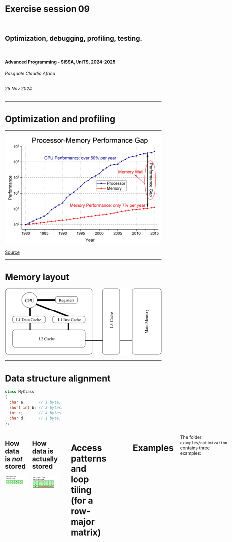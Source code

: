 <!--
title: Exercise session 09
paginate: true

_class: titlepage
-->

# Exercise session 09
<br>

## Optimization, debugging, profiling, testing.
<br>

#### Advanced Programming - SISSA, UniTS, 2024-2025

###### Pasquale Claudio Africa

###### 25 Nov 2024

---

<!--
_class: titlepage
-->

# Optimization and profiling

---

![bg fit](images/cpu_memory_performance_gap.png)

[Source](https://doi.org/10.3390/electronics12030754)

---

# Memory layout

![bg 50%](images/memory_layout.png)

---

# Data structure alignment

```cpp
class MyClass
{
  char a;      // 1 byte.
  short int b; // 2 bytes.
  int c;       // 4 bytes.
  char d;      // 1 byte.
};
```

<div class="columns">
<div>

## How data is *not* stored
![w:500px](images/padding_pre.jpg)

</div>
<div>

## How data is actually stored
![w:500px](images/padding_post.png)

</div>

---

# Access patterns and loop tiling (for a row-major matrix)

![w:800px](images/access_patterns.png)

![w:800px](images/loop_tiling.png)

---

# Examples

The folder `examples/optimization` contains three examples:

1. **`data_alignment`** compares the memory occupation of two objects containing the same data members but with different data alignment/padding.
2. **`loop_unrolling`** implements a function that multiplies all elements in a `std::vector` by looping over all its elements and returns the result. The executable compares the performance with those obtained exploiting loop unrolling.
3. **`static`** implements a function that allocates a `std::vector` and, taking an index as input, returns the corresponding value. The executable compares the performance with those obtained by declaring the vector `static`.

---

# Exercise 1: Optimization

The `hints/ex1/` directory contains the implementation of a class for dense matrices organized as **column-major**.

- Implement `Matrix::transpose()`, a method to compute $A = A^T$.
- Implement `operator*`, a function to compute matrix-matrix multiplication.
- Optimize the matrix-matrix multiplication by transposing the first factor before the computation. Compare the execution speed with the previous implementation.
- Use `valgrind --tool=callgrind` to generate a profiler report.
- Generate a coverage report using `lcov` and `genhtml`.

---

<!--
_class: titlepage
-->

# Debugging

---

# Examples

The content of `examples/debug` was inspired by [this repository](https://github.com/cme212/course/tree/master/notes/lecture-01) and shows basic techniques for debugging as well as an introduction to `gdb`.

## Further readings
- [Defensive programming and debugging](https://gjbex.github.io/Defensive_programming_and_debugging/).
- [Cpp undefined behaviour 101](https://mohitmv.github.io/blog/Cpp-Undefined-Behaviour-101/)
- [Shocking undefined behaviour in action](https://mohitmv.github.io/blog/Shocking-Undefined-Behaviour-In-Action/)

---

# Exercise 2: Debugging

The `hints/ex2/` directory contains an implementation of a double-linked list class. The class stores a pointer to the head, and each node (except for the head and the tail, obviously) contains a pointer to the previous and to the next node.

The implementation contains a lot of errors, namely:

1. Compilation and syntax errors.
2. Runtime errors, including a segmentation fault and a problem in printing the list.
3. Memory leaks.
4. Two possible *segmentation fault*s, not captured by the `main`.

With the help of `gdb` and `valgrind`, solve all these issues and make the code working!

---

<!--
_class: titlepage
-->

# Testing

---

# Exercise 3: Testing

The `hints/ex3/` contains a static function to compute the mean of a `std::vector`.

Following the given directory structure and using [Google Test](https://google.github.io/googletest/), fill in the missing parts in `tests/mean.cpp` to check that the function behaves as expected in all the listed cases.

To run the testsuite type
```bash
make test
```
or
```bash
ctest
```
from the CMake build folder.
